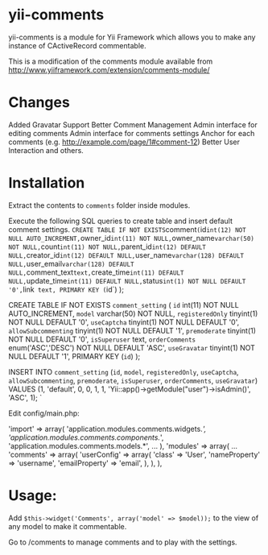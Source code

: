 yii-comments
=======================

yii-comments is a module for Yii Framework which allows you to make any instance of CActiveRecord commentable.

This is a modification of the comments module available from http://www.yiiframework.com/extension/comments-module/

Changes
=======================
Added Gravatar Support
Better Comment Management
Admin interface for editing comments
Admin interface for comments settings
Anchor for each comments (e.g. http://example.com/page/1#comment-12)
Better User Interaction
and others.

Installation
=======================

Extract the contents to `comments` folder inside modules.

Execute the following SQL queries to create table and insert default comment settings.
`
CREATE TABLE IF NOT EXISTS `comment` (
  `id` int(12) NOT NULL AUTO_INCREMENT,
  `owner_id` int(11) NOT NULL,
  `owner_name` varchar(50) NOT NULL,
  `count` int(11) NOT NULL,
  `parent_id` int(12) DEFAULT NULL,
  `creator_id` int(12) DEFAULT NULL,
  `user_name` varchar(128) DEFAULT NULL,
  `user_email` varchar(128) DEFAULT NULL,
  `comment_text` text,
  `create_time` int(11) DEFAULT NULL,
  `update_time` int(11) DEFAULT NULL,
  `status` int(1) NOT NULL DEFAULT '0',
  `link` text,
  PRIMARY KEY (`id`)
);

CREATE TABLE IF NOT EXISTS `comment_setting` (
  `id` int(11) NOT NULL AUTO_INCREMENT,
  `model` varchar(50) NOT NULL,
  `registeredOnly` tinyint(1) NOT NULL DEFAULT '0',
  `useCaptcha` tinyint(1) NOT NULL DEFAULT '0',
  `allowSubcommenting` tinyint(1) NOT NULL DEFAULT '1',
  `premoderate` tinyint(1) NOT NULL DEFAULT '0',
  `isSuperuser` text,
  `orderComments` enum('ASC','DESC') NOT NULL DEFAULT 'ASC',
  `useGravatar` tinyint(1) NOT NULL DEFAULT '1',
  PRIMARY KEY (`id`)
);

INSERT INTO `comment_setting` (`id`, `model`, `registeredOnly`, `useCaptcha`, `allowSubcommenting`, `premoderate`, `isSuperuser`, `orderComments`, `useGravatar`) VALUES
(1, 'default', 0, 0, 1, 1, 'Yii::app()->getModule("user")->isAdmin()', 'ASC', 1);
`


Edit config/main.php:

'import' => array(
        'application.modules.comments.widgets.*',
        'application.modules.comments.components.*',
        'application.modules.comments.models.*',
        ...
    ),
'modules' => array(
        ...
        'comments' => array(
            'userConfig' => array(
                'class' => 'User',
                'nameProperty' => 'username',
                'emailProperty' => 'email',
            ),
        ),
),


Usage:
=======================

Add
`
$this->widget('Comments', array('model' => $model));
`
to the view of any model to make it commentable.


Go to /comments to manage comments and to play with the settings.
